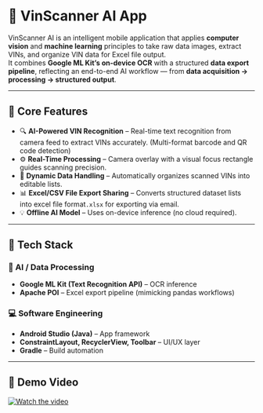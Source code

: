 # 🚗 VinScanner AI App 

VinScanner AI is an intelligent mobile application that applies **computer vision** and **machine learning** principles to take raw data images, extract VINs, and organize VIN data for Excel file output.  
It combines **Google ML Kit’s on-device OCR** with a structured **data export pipeline**, reflecting an end-to-end AI workflow — from **data acquisition → processing → structured output**. 

---

## 🧩 Core Features

- 🔍 **AI-Powered VIN Recognition** – Real-time text recognition from camera feed to extract VINs accurately. (Multi-format barcode and QR code detection) 
- ⚙️ **Real-Time Processing** – Camera overlay with a visual focus rectangle guides scanning precision.  
- 📁 **Dynamic Data Handling** – Automatically organizes scanned VINs into editable lists.  
- 📊 **Excel/CSV File Export Sharing** – Converts structured dataset lists into excel file format`.xlsx` for exporting via email.
- 💡 **Offline AI Model** – Uses on-device inference (no cloud required).  
  
---

## 🧰 Tech Stack

### 🧬 AI / Data Processing
- **Google ML Kit (Text Recognition API)** – OCR inference  
- **Apache POI** – Excel export pipeline (mimicking pandas workflows)

### 💻 Software Engineering
- **Android Studio (Java)** – App framework  
- **ConstraintLayout, RecyclerView, Toolbar** – UI/UX layer  
- **Gradle** – Build automation  

---

## 🎥 Demo Video
[![Watch the video](https://img.youtube.com/vi/q8jsdynda60/0.jpg)](https://youtu.be/q8jsdynda60)
